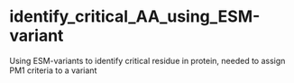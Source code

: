 # identify_critical_AA_using_ESM-variant
Using ESM-variants to identify critical residue in protein, needed to assign PM1 criteria to a variant
